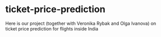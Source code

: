 # ticket-price-prediction
Here is our project (together with Veronika Rybak and Olga Ivanova) on ticket price prediction for flights inside India
